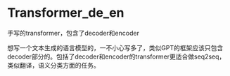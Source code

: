 # Transformer_de_en
手写的transformer，包含了decoder和encoder


想写一个文本生成的语言模型的，一不小心写多了，类似GPT的框架应该只包含decoder部分的。包括了decoder和encoder的transformer更适合做seq2seq，类似翻译，语义分类方面的任务。
